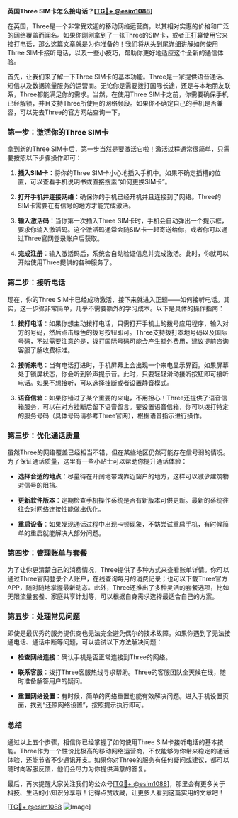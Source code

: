 **英国Three SIM卡怎么接电话？[[TG💪+ @esim1088](https://t.me/s/esim1088)]**

在英国，Three是一个非常受欢迎的移动网络运营商，以其相对实惠的价格和广泛的网络覆盖而闻名。如果你刚刚拿到了一张Three的SIM卡，或者正打算使用它来接打电话，那么这篇文章就是为你准备的！我们将从头到尾详细讲解如何使用Three SIM卡接听电话，以及一些小技巧，帮助你更好地适应这个全新的通信体验。

首先，让我们来了解一下Three SIM卡的基本功能。Three是一家提供语音通话、短信以及数据流量服务的运营商。无论你是需要拨打国际长途，还是与本地朋友联系，Three都能满足你的需求。当然，在使用Three SIM卡之前，你需要确保手机已经解锁，并且支持Three所使用的网络频段。如果你不确定自己的手机是否兼容，可以先去Three的官方网站查询一下。

### **第一步：激活你的Three SIM卡**

拿到新的Three SIM卡后，第一步当然是要激活它啦！激活过程通常很简单，只需要按照以下步骤操作即可：

1. **插入SIM卡**：将你的Three SIM卡小心地插入手机中。如果不确定插槽的位置，可以查看手机说明书或直接搜索“如何更换SIM卡”。
   
2. **打开手机并连接网络**：确保你的手机已经开机并且连接到了网络。Three的SIM卡需要在有信号的地方才能完成激活。

3. **输入激活码**：当你第一次插入Three SIM卡时，手机会自动弹出一个提示框，要求你输入激活码。这个激活码通常会随SIM卡一起寄送给你，或者你可以通过Three官网登录账户后获取。

4. **完成注册**：输入激活码后，系统会自动验证信息并完成激活。此时，你就可以开始使用Three提供的各种服务了。

### **第二步：接听电话**

现在，你的Three SIM卡已经成功激活，接下来就进入正题——如何接听电话。其实，这一步骤非常简单，几乎不需要额外的学习成本。以下是具体的操作指南：

1. **拨打电话**：如果你想主动拨打电话，只需打开手机上的拨号应用程序，输入对方的号码，然后点击绿色的拨号按钮即可。Three支持拨打本地号码以及国际号码，不过需要注意的是，拨打国际号码可能会产生额外费用，建议提前咨询客服了解收费标准。

2. **接听来电**：当有电话打进时，手机屏幕上会出现一个来电显示界面。如果屏幕处于锁屏状态，你会听到铃声提示音。此时，只要轻轻滑动接听按钮即可接听电话。如果不想接听，可以选择挂断或者设置静音模式。

3. **语音信箱**：如果你错过了某个重要的来电，不用担心！Three还提供了语音信箱服务，可以在对方挂断后留下语音留言。要设置语音信箱，你可以拨打特定的服务号码（具体号码请参考Three官网），根据语音指示进行操作。

### **第三步：优化通话质量**

虽然Three的网络覆盖已经相当不错，但在某些地区仍然可能存在信号弱的情况。为了保证通话质量，这里有一些小贴士可以帮助你提升通话体验：

- **选择合适的地点**：尽量待在开阔地带或靠近窗户的地方，这样可以减少建筑物对信号的阻挡。
  
- **更新软件版本**：定期检查手机操作系统是否有新版本可供更新。最新的系统往往会对网络连接性能做出优化。

- **重启设备**：如果发现通话过程中出现卡顿现象，不妨尝试重启手机，有时候简单的重启就能解决大部分问题。

### **第四步：管理账单与套餐**

为了让你更清楚自己的消费情况，Three提供了多种方式来查看账单详情。你可以通过Three官网登录个人账户，在线查询每月的消费记录；也可以下载Three官方APP，随时随地掌握最新动态。此外，Three还推出了多种灵活的套餐选项，比如无限流量套餐、家庭共享计划等，可以根据自身需求选择最适合自己的方案。

### **第五步：处理常见问题**

即使是最优秀的服务提供商也无法完全避免偶尔的技术故障。如果你遇到了无法接通电话、通话中断等问题，可以尝试以下方法解决问题：

- **检查网络连接**：确认手机是否正常连接到Three的网络。
  
- **联系客服**：拨打Three客服热线寻求帮助。Three的客服团队全天候在线，随时准备解答用户的疑问。

- **重置网络设置**：有时候，简单的网络重置也能有效解决问题。进入手机设置页面，找到“还原网络设置”，按照提示执行即可。

### **总结**

通过以上五个步骤，相信你已经掌握了如何使用Three SIM卡接听电话的基本技能。Three作为一个性价比极高的移动网络运营商，不仅能够为你带来稳定的通话体验，还能节省不少通讯开支。如果你对Three的服务有任何疑问或建议，都可以随时向客服反馈，他们会尽力为你提供满意的答复。

最后，再次提醒大家关注我们的公众号[[TG💪+ @esim1088](https://t.me/s/esim1088)]，那里会有更多关于科技、生活的小知识分享哦！记得点赞收藏，让更多人看到这篇实用的文章吧！

[[TG💪+ @esim1088](https://t.me/s/esim1088) ![Image](https://i.postimg.cc/4NQfJmqS/Snipaste-2025-05-13-00-14-12.png)]